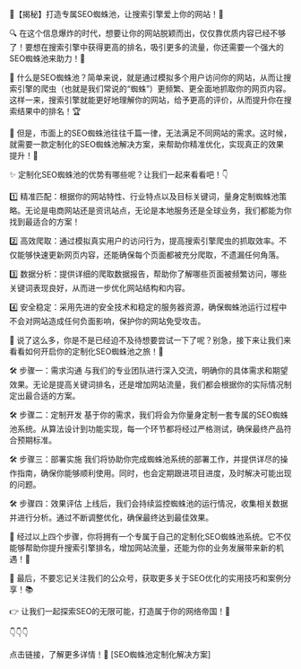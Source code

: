 🌟【揭秘】打造专属SEO蜘蛛池，让搜索引擎爱上你的网站！🎉

🔍 在这个信息爆炸的时代，想要让你的网站脱颖而出，仅仅靠优质内容已经不够了！要想在搜索引擎中获得更高的排名，吸引更多的流量，你还需要一个强大的SEO蜘蛛池来助力！🚀

🌈 什么是SEO蜘蛛池？简单来说，就是通过模拟多个用户访问你的网站，从而让搜索引擎的爬虫（也就是我们常说的“蜘蛛”）更频繁、更全面地抓取你的网页内容。这样一来，搜索引擎就能更好地理解你的网站，给予更高的评价，从而提升你在搜索结果中的排名！🏆

💼 但是，市面上的SEO蜘蛛池往往千篇一律，无法满足不同网站的需求。这时候，就需要一款定制化的SEO蜘蛛池解决方案，来帮助你精准优化，实现真正的效果提升！🎯

✨ 定制化SEO蜘蛛池的优势有哪些呢？让我们一起来看看吧！👇

1️⃣ 精准匹配：根据你的网站特性、行业特点以及目标关键词，量身定制蜘蛛池策略。无论是电商网站还是资讯站点，无论是本地服务还是全球业务，我们都能为你找到最适合的方案！

2️⃣ 高效爬取：通过模拟真实用户的访问行为，提高搜索引擎爬虫的抓取效率。不仅能够快速更新网页内容，还能确保每个页面都被充分爬取，不遗漏任何角落。

3️⃣ 数据分析：提供详细的爬取数据报告，帮助你了解哪些页面被频繁访问，哪些关键词表现良好，从而进一步优化网站结构和内容。

4️⃣ 安全稳定：采用先进的安全技术和稳定的服务器资源，确保蜘蛛池运行过程中不会对网站造成任何负面影响，保护你的网站免受攻击。

🌈 说了这么多，你是不是已经迫不及待想要尝试一下了呢？别急，接下来让我们来看看如何开启你的定制化SEO蜘蛛池之旅！🚀

🛠️ 步骤一：需求沟通
与我们的专业团队进行深入交流，明确你的具体需求和期望效果。无论是提高关键词排名，还是增加网站流量，我们都会根据你的实际情况制定出最合适的方案。

🛠️ 步骤二：定制开发
基于你的需求，我们将会为你量身定制一套专属的SEO蜘蛛池系统。从算法设计到功能实现，每一个环节都将经过严格测试，确保最终产品符合预期标准。

🛠️ 步骤三：部署实施
我们将协助你完成蜘蛛池系统的部署工作，并提供详尽的操作指南，确保你能够顺利使用。同时，也会定期跟进项目进度，及时解决可能出现的问题。

🛠️ 步骤四：效果评估
上线后，我们会持续监控蜘蛛池的运行情况，收集相关数据并进行分析。通过不断调整优化，确保最终达到最佳效果。

🌈 经过以上四个步骤，你将拥有一个专属于自己的定制化SEO蜘蛛池系统。它不仅能够帮助你提升搜索引擎排名，增加网站流量，还能为你的业务发展带来新的机遇！🎉

🌟 最后，不要忘记关注我们的公众号，获取更多关于SEO优化的实用技巧和案例分享！📚

👉 让我们一起探索SEO的无限可能，打造属于你的网络帝国！👑

👇👇👇

点击链接，了解更多详情！🔗 [SEO蜘蛛池定制化解决方案]